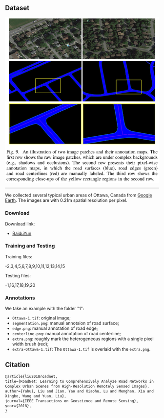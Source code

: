 ## Dataset

![dataset](./roadnet-dataset.jpg)

---------

We collected several typical urban areas of Ottawa, Canada from [Google Earth](http://earth.google.com). The images are with 0.21m spatial resolution per pixel.

### Download

Download link: 

 - [BaiduYun](xxx)

### Training and Testing

Training files:

 -2,3,4,5,6,7,8,9,10,11,12,13,14,15

Testing files:

 -1,16,17,18,19,20

### Annotations

We take an example with the folder "1": 
 - `Ottawa-1.tif`: original image;
 - `segmentation.png`: manual annotaion of road surface;
 - `edge.png`: manual annotation of road edge;
 - `centerline.png`: manual annotation of road centerline;
 - `extra.png`: roughly mark the heterogeneous regions with a single pixel width brush (red);
 - `extra-Ottawa-1.tif`: The `Ottawa-1.tif` is overlaid with the `extra.png`.

## Citation

```
@article{liu2018roadnet,
title={RoadNet: Learning to Comprehensively Analyze Road Networks in Complex Urban Scenes from High-Resolution Remotely Sensed Images},
author={Yahui, Liu and Jian, Yao and Xiaohu, Lu and Menghan, Xia and Xingbo, Wang and Yuan, Liu},
journal={IEEE Transactions on Geoscience and Remote Sensing},
year={2018},
}
```
